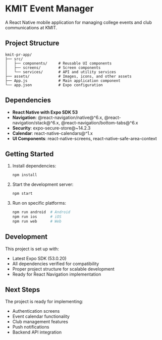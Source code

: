 # KMIT Event Manager

A React Native mobile application for managing college events and club communications at KMIT.

## Project Structure

```
kmit-pr-app/
├── src/
│   ├── components/     # Reusable UI components
│   ├── screens/        # Screen components
│   └── services/       # API and utility services
├── assets/             # Images, icons, and other assets
├── App.js              # Main application component
└── app.json            # Expo configuration
```

## Dependencies

- **React Native with Expo SDK 53**
- **Navigation**: @react-navigation/native@^6.x, @react-navigation/stack@^6.x, @react-navigation/bottom-tabs@^6.x
- **Security**: expo-secure-store@~14.2.3
- **Calendar**: react-native-calendars@^1.x
- **UI Components**: react-native-screens, react-native-safe-area-context

## Getting Started

1. Install dependencies:
   ```bash
   npm install
   ```

2. Start the development server:
   ```bash
   npm start
   ```

3. Run on specific platforms:
   ```bash
   npm run android  # Android
   npm run ios      # iOS
   npm run web      # Web
   ```

## Development

This project is set up with:
- Latest Expo SDK (53.0.20)
- All dependencies verified for compatibility
- Proper project structure for scalable development
- Ready for React Navigation implementation

## Next Steps

The project is ready for implementing:
- Authentication screens
- Event calendar functionality
- Club management features
- Push notifications
- Backend API integration
